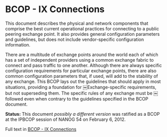 # BCOP - IX Connections
This document describes the physical and network components that comprise the best current operational practices for connecting to a public peering exchange point. It also provides general configuration parameters and guidelines, but does not include vendor-specific configuration information.

There are a multitude of exchange points around the world each of which has a set of independent providers using a common exchange fabric to connect and pass traffic to one another. Although there are always specific configuration requirements for particular exchange points, there are also common configuration parameters that, if used, will add to the stability of any exchange. This BCOP lays out the guidelines that should apply in most situations, providing a foundation for ￼Exchange-specific requirements, but not superseding them. The specific rules of any exchange must be ￼followed even when contrary to the guidelines specified in the BCOP document.

**Status:** This document *possibly a different version* was ratified as a BCOP at the IPBCOP session of NANOG 54 on February 6, 2012.

Full text in [BCOP - IX Connections](https://github.com/Open-IX/BCOP/blob/master/IX-Connections/BCOP-IX_Connections.md)
